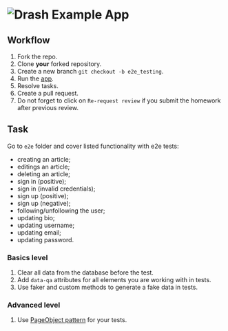 # ![Drash Example App](logo.png)

## Workflow

1. Fork the repo.
1. Clone **your** forked repository.
1. Create a new branch `git checkout -b e2e_testing`.
1. Run the [app](./DEV.md).
1. Resolve tasks.
1. Create a pull request.
1. Do not forget to click on `Re-request review` if you submit the homework after previous review.

## Task

Go to `e2e` folder and cover listed functionality with e2e tests:

- creating an article;
- editings an article;
- deleting an article;
- sign in (positive);
- sign in (invalid credentials);
- sign up (positive);
- sign up (negative);
- following/unfollowing the user;
- updating bio;
- updating username;
- updating email;
- updating password.

### Basics level

1. Clear all data from the database before the test.
1. Add `data-qa` attributes for all elements you are working with in tests.
1. Use faker and custom methods to generate a fake data in tests.

### Advanced level

1. Use [PageObject pattern](https://medium.com/reactbrasil/deep-diving-pageobject-pattern-and-using-it-with-cypress-e60b9d7d0d91) for your tests.
